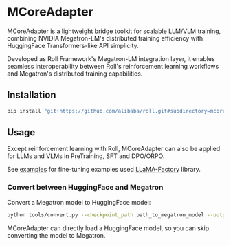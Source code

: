 # MCoreAdapter

MCoreAdapter is a lightweight bridge toolkit for scalable LLM/VLM training, combining NVIDIA Megatron-LM's distributed training efficiency with HuggingFace Transformers-like API simplicity.

Developed as Roll Framework's Megatron-LM integration layer, it enables seamless interoperability between Roll's reinforcement learning workflows and Megatron's distributed training capabilities.

## Installation

```bash
pip install "git+https://github.com/alibaba/roll.git#subdirectory=mcore_adapter"
```

## Usage

Except reinforcement learning with Roll, MCoreAdapter can also be applied for LLMs and VLMs in PreTraining, SFT and DPO/ORPO.

See [examples](examples/README.md) for fine-tuning examples used [LLaMA-Factory](https://github.com/hiyouga/LLaMA-Factory) library.


### Convert between HuggingFace and Megatron

Convert a Megatron model to HuggingFace model:
```bash
python tools/convert.py --checkpoint_path path_to_megatron_model --output_path path_to_output_hf_model
```

MCoreAdapter can directly load a HuggingFace model, so you can skip converting the model to Megatron.
